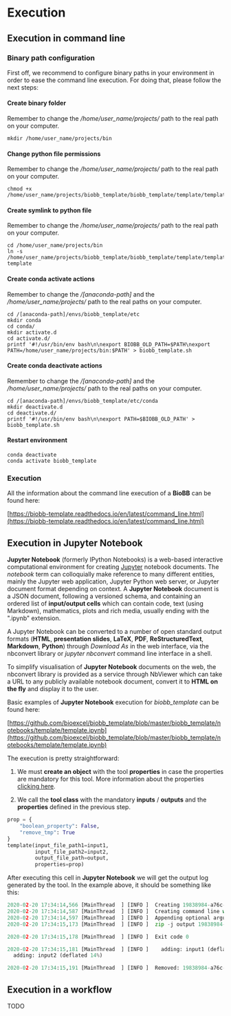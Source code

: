 # Execution

## Execution in command line

### Binary path configuration

First off, we recommend to configure binary paths in your environment in order to ease the command line execution. For doing that, please follow the next steps:

#### Create binary folder

Remember to change the */home/user_name/projects/* path to the real path on your computer.

```Shell
mkdir /home/user_name/projects/bin
```

#### Change python file permissions

Remember to change the */home/user_name/projects/* path to the real path on your computer.

```Shell
chmod +x /home/user_name/projects/biobb_template/biobb_template/template/template.py
```

#### Create symlink to python file

Remember to change the */home/user_name/projects/* path to the real path on your computer.

```Shell
cd /home/user_name/projects/bin
ln -s /home/user_name/projects/biobb_template/biobb_template/template/template.py template
```

#### Create conda activate actions

Remember to change the */[anaconda-path]* and the */home/user_name/projects/* path to the real paths on your computer.

```Shell
cd /[anaconda-path]/envs/biobb_template/etc
mkdir conda
cd conda/
mkdir activate.d
cd activate.d/
printf '#!/usr/bin/env bash\n\nexport BIOBB_OLD_PATH=$PATH\nexport PATH=/home/user_name/projects/bin:$PATH' > biobb_template.sh
```

#### Create conda deactivate actions

Remember to change the */[anaconda-path]* and the */home/user_name/projects/* path to the real paths on your computer.

```Shell
cd /[anaconda-path]/envs/biobb_template/etc/conda
mkdir deactivate.d
cd deactivate.d/
printf '#!/usr/bin/env bash\n\nexport PATH=$BIOBB_OLD_PATH' > biobb_template.sh
```

#### Restart environment

```Shell
conda deactivate
conda activate biobb_template
```

### Execution

All the information about the command line execution of a **BioBB** can be found here:

[https://biobb-template.readthedocs.io/en/latest/command_line.html](https://biobb-template.readthedocs.io/en/latest/command_line.html)

## Execution in Jupyter Notebook

**Jupyter Notebook** (formerly IPython Notebooks) is a web-based interactive computational environment for creating [Jupyter](https://jupyter.org/) notebook documents. The *notebook* term can colloquially make reference to many different entities, mainly the Jupyter web application, Jupyter Python web server, or Jupyter document format depending on context. A **Jupyter Notebook** document is a JSON document, following a versioned schema, and containing an ordered list of **input/output cells** which can contain code, text (using Markdown), mathematics, plots and rich media, usually ending with the ".ipynb" extension.

A Jupyter Notebook can be converted to a number of open standard output formats (**HTML**, **presentation slides**, **LaTeX**, **PDF**, **ReStructuredText**, **Markdown**, **Python**) through *Download As* in the web interface, via the nbconvert library or *jupyter nbconvert* command line interface in a shell.

To simplify visualisation of **Jupyter Notebook** documents on the web, the nbconvert library is provided as a service through NbViewer which can take a URL to any publicly available notebook document, convert it to **HTML on the fly** and display it to the user.

Basic examples of **Jupyter Notebook** execution for *biobb_template* can be found here:

[https://github.com/bioexcel/biobb_template/blob/master/biobb_template/notebooks/template/template.ipynb](https://github.com/bioexcel/biobb_template/blob/master/biobb_template/notebooks/template/template.ipynb)

The execution is pretty straightforward: 

1. We must **create an object** with the tool **properties** in case the properties are mandatory for this tool. More information about the properties [clicking here](https://biobb-documentation.readthedocs.io/en/latest/arguments.html#properties).

2. We call the **tool class** with the mandatory **inputs** / **outputs** and the **properties** defined in the previous step.


```python
prop = {
    "boolean_property": False,
    "remove_tmp": True
}
template(input_file_path1=input1, 
         input_file_path2=input2, 
         output_file_path=output, 
         properties=prop)
```

After executing this cell in **Jupyter Notebook** we will get the output log generated by the tool. In the example above, it should be something like this:


```python
2020-02-20 17:34:14,566 [MainThread  ] [INFO ]  Creating 19838984-a76c-401e-9226-4a814268391c temporary folder
2020-02-20 17:34:14,587 [MainThread  ] [INFO ]  Creating command line with instructions and required arguments
2020-02-20 17:34:14,597 [MainThread  ] [INFO ]  Appending optional argument to command line
2020-02-20 17:34:15,173 [MainThread  ] [INFO ]  zip -j output 19838984-a76c-401e-9226-4a814268391c/input1 19838984-a76c-401e-9226-4a814268391c/input2

2020-02-20 17:34:15,178 [MainThread  ] [INFO ]  Exit code 0

2020-02-20 17:34:15,181 [MainThread  ] [INFO ]    adding: input1 (deflated 87%)
  adding: input2 (deflated 14%)

2020-02-20 17:34:15,191 [MainThread  ] [INFO ]  Removed: 19838984-a76c-401e-9226-4a814268391c
```

## Execution in a workflow

TODO
